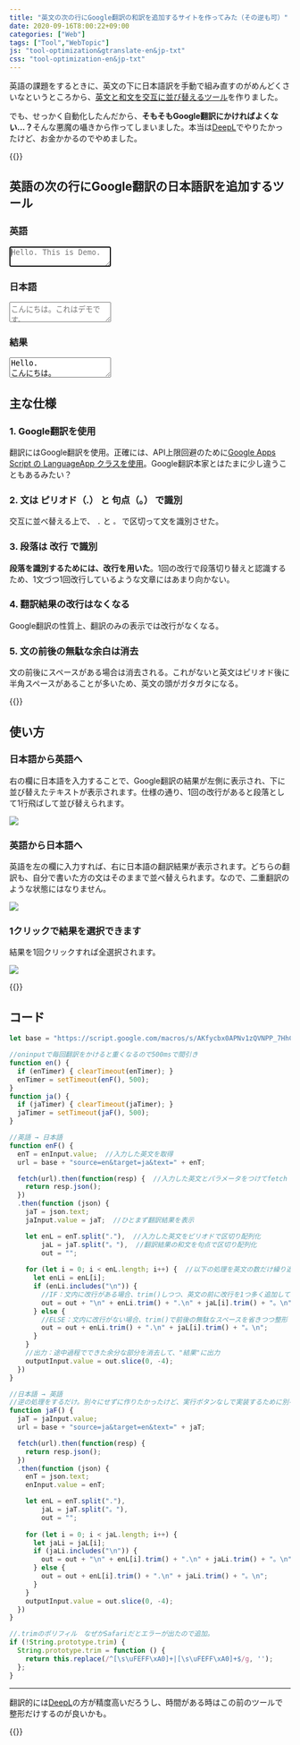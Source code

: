 ```yaml
---
title: "英文の次の行にGoogle翻訳の和訳を追加するサイトを作ってみた（その逆も可）"
date: 2020-09-16T8:00:22+09:00
categories: ["Web"]
tags: ["Tool","WebTopic"]
js: "tool-optimization&gtranslate-en&jp-txt"
css: "tool-optimization-en&jp-txt"
---
```


英語の課題をするときに、英文の下に日本語訳を手動で組み直すのがめんどくさいなというところから、[英文と和文を交互に並び替えるツール](https://2001y.me/blog/web/tool-optimization-enjp-txt/)を作りました。

でも、せっかく自動化したんだから、<b>そもそもGoogle翻訳にかければよくない...？</b>そんな悪魔の囁きから作ってしまいました。本当は[DeepL](https://www.deepl.com/translator)でやりたかったけど、お金かかるのでやめました。

{{<ad>}}

## 英語の次の行にGoogle翻訳の日本語訳を追加するツール

<div id=textarea-flex>
  <div>
    <h3>英語</h3>
		<textarea id=enInput oninput="en();" placeholder="Hello. This is Demo." autofocus></textarea>
  </div>
  <div>
    <h3>日本語</h3>
		<textarea id=jaInput oninput="ja();" placeholder="こんにちは。これはデモです。"></textarea>
  </div>
</div>


### 結果

<textarea id="outputInput" readonly>
Hello.
こんにちは。
This is Demo.
これはデモです。
</textarea>


## 主な仕様

### 1. Google翻訳を使用

翻訳にはGoogle翻訳を使用。正確には、API上限回避のために[Google Apps Script の LanguageApp クラスを使用](https://qiita.com/tanabee/items/c79c5c28ba0537112922)。Google翻訳本家とはたまに少し違うこともあるみたい？

### 2. 文は ピリオド（.） と 句点（。） で識別

交互に並べ替える上で、 `.` と `。` で区切って文を識別させた。

### 3. 段落は 改行 で識別

<b>段落を識別するためには、改行を用いた</b>。1回の改行で段落切り替えと認識するため、1文づつ1回改行しているような文章にはあまり向かない。

### 4. 翻訳結果の改行はなくなる

Google翻訳の性質上、翻訳のみの表示では改行がなくなる。

### 5. 文の前後の無駄な余白は消去

文の前後にスペースがある場合は消去される。これがないと英文はピリオド後に半角スペースがあることが多いため、英文の頭がガタガタになる。

{{<ad>}}

## 使い方

### 日本語から英語へ

右の欄に日本語を入力することで、Google翻訳の結果が左側に表示され、下に並び替えたテキストが表示されます。仕様の通り、1回の改行があると段落として1行飛ばして並び替えられます。

![](../../../images/tool-optimization&gtranslate-en&jp-txt-1.jpg)

### 英語から日本語へ

英語を左の欄に入力すれば、右に日本語の翻訳結果が表示されます。どちらの翻訳も、自分で書いた方の文はそのままで並べ替えられます。なので、二重翻訳のような状態にはなりません。

![](../../../images/tool-optimization&gtranslate-en&jp-txt-2.jpg)

### 1クリックで結果を選択できます

結果を1回クリックすれば全選択されます。

![](../../../images/tool-optimization&gtranslate-en&jp-txt-３.jpg)

{{<ad>}}

## コード

```js
let base = "https://script.google.com/macros/s/AKfycbx0APNv1zQVNPP_7HhCl5C_OPiDtCtCl0QhtLVZQmDLWfF-7Ln2/exec?", enTimer, jaTimer, enI, jaI, output;

//oninputで毎回翻訳をかけると重くなるので500msで間引き
function en() {
  if (enTimer) { clearTimeout(enTimer); }
  enTimer = setTimeout(enF(), 500);
}
function ja() {
  if (jaTimer) { clearTimeout(jaTimer); }
  jaTimer = setTimeout(jaF(), 500);
}

//英語 → 日本語
function enF() {
  enT = enInput.value;  //入力した英文を取得
  url = base + "source=en&target=ja&text=" + enT;

  fetch(url).then(function(resp) {  //入力した英文とパラメータをつけてfetch
    return resp.json();
  })
  .then(function (json) {
    jaT = json.text;
    jaInput.value = jaT;  //ひとまず翻訳結果を表示

    let enL = enT.split("."),  //入力した英文をピリオドで区切り配列化
        jaL = jaT.split("。"),  //翻訳結果の和文を句点で区切り配列化
        out = "";
    
    for (let i = 0; i < enL.length; i++) {  //以下の処理を英文の数だけ繰り返す
      let enLi = enL[i];
      if (enLi.includes("\n")) {
        //IF：文内に改行がある場合、trim()しつつ、英文の前に改行を1つ多く追加して段落を強調して整形
        out = out + "\n" + enLi.trim() + ".\n" + jaL[i].trim() + "。\n";
      } else { 
        //ELSE：文内に改行がない場合、trim()で前後の無駄なスペースを省きつつ整形
        out = out + enLi.trim() + ".\n" + jaL[i].trim() + "。\n";
      }
    }
    //出力：途中過程でできた余分な部分を消去して、"結果"に出力
    outputInput.value = out.slice(0, -4);
  })
}

//日本語 → 英語
//逆の処理をするだけ。別々にせずに作りたかったけど、実行ボタンなしで実装するために別々にした。（もっといい方法があるかも）
function jaF() {
  jaT = jaInput.value;
  url = base + "source=ja&target=en&text=" + jaT;

  fetch(url).then(function(resp) {
    return resp.json();
  })
  .then(function (json) {
    enT = json.text;
    enInput.value = enT;

    let enL = enT.split("."),
        jaL = jaT.split("。"),
        out = "";
    
    for (let i = 0; i < jaL.length; i++) {
      let jaLi = jaL[i];
      if (jaLi.includes("\n")) {
        out = out + "\n" + enL[i].trim() + ".\n" + jaLi.trim() + "。\n";
      } else {
        out = out + enL[i].trim() + ".\n" + jaLi.trim() + "。\n";
      }
    }
    outputInput.value = out.slice(0, -4);
  })
}

//.trimのポリフィル　なぜかSafariだとエラーが出たので追加。
if (!String.prototype.trim) {
  String.prototype.trim = function () {
    return this.replace(/^[\s\uFEFF\xA0]+|[\s\uFEFF\xA0]+$/g, '');
  };
}
```

***

翻訳的には[DeepL](https://www.deepl.com/translator)の方が精度高いだろうし、時間がある時はこの前のツールで整形だけするのが良いかも。

{{<blogcard url="https://2001y.me/blog/web/tool-optimization-enjp-txt/">}}